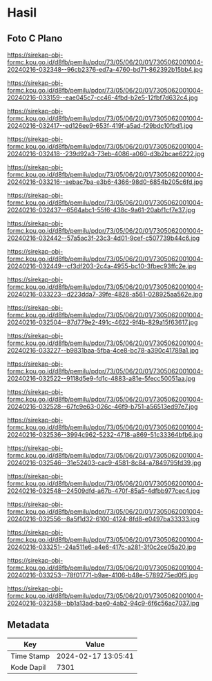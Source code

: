# Hasil

## Foto C Plano

https://sirekap-obj-formc.kpu.go.id/d8fb/pemilu/pdpr/73/05/06/20/01/7305062001004-20240216-032348--96cb2376-ed7a-4760-bd71-862392b15bb4.jpg

https://sirekap-obj-formc.kpu.go.id/d8fb/pemilu/pdpr/73/05/06/20/01/7305062001004-20240216-033159--eae045c7-cc46-4fbd-b2e5-12fbf7d632c4.jpg

https://sirekap-obj-formc.kpu.go.id/d8fb/pemilu/pdpr/73/05/06/20/01/7305062001004-20240216-032417--ed126ee9-653f-419f-a5ad-f29bdc10fbd1.jpg

https://sirekap-obj-formc.kpu.go.id/d8fb/pemilu/pdpr/73/05/06/20/01/7305062001004-20240216-032418--239d92a3-73eb-4086-a060-d3b2bcae6222.jpg

https://sirekap-obj-formc.kpu.go.id/d8fb/pemilu/pdpr/73/05/06/20/01/7305062001004-20240216-033216--aebac7ba-e3b6-4366-98d0-6854b205c6fd.jpg

https://sirekap-obj-formc.kpu.go.id/d8fb/pemilu/pdpr/73/05/06/20/01/7305062001004-20240216-032437--6564abc1-55f6-438c-9a61-20abf1cf7e37.jpg

https://sirekap-obj-formc.kpu.go.id/d8fb/pemilu/pdpr/73/05/06/20/01/7305062001004-20240216-032442--57a5ac3f-23c3-4d01-9cef-c507739b44c6.jpg

https://sirekap-obj-formc.kpu.go.id/d8fb/pemilu/pdpr/73/05/06/20/01/7305062001004-20240216-032449--cf3df203-2c4a-4955-bc10-3fbec93ffc2e.jpg

https://sirekap-obj-formc.kpu.go.id/d8fb/pemilu/pdpr/73/05/06/20/01/7305062001004-20240216-033223--d223dda7-39fe-4828-a561-028925aa562e.jpg

https://sirekap-obj-formc.kpu.go.id/d8fb/pemilu/pdpr/73/05/06/20/01/7305062001004-20240216-032504--87d779e2-491c-4622-9f4b-829a15f63617.jpg

https://sirekap-obj-formc.kpu.go.id/d8fb/pemilu/pdpr/73/05/06/20/01/7305062001004-20240216-033227--b9831baa-5fba-4ce8-bc78-a390c41789a1.jpg

https://sirekap-obj-formc.kpu.go.id/d8fb/pemilu/pdpr/73/05/06/20/01/7305062001004-20240216-032522--9118d5e9-fd1c-4883-a81e-5fecc50051aa.jpg

https://sirekap-obj-formc.kpu.go.id/d8fb/pemilu/pdpr/73/05/06/20/01/7305062001004-20240216-032528--67fc9e63-026c-46f9-b751-a56513ed97e7.jpg

https://sirekap-obj-formc.kpu.go.id/d8fb/pemilu/pdpr/73/05/06/20/01/7305062001004-20240216-032536--3994c962-5232-4718-a869-51c33364bfb6.jpg

https://sirekap-obj-formc.kpu.go.id/d8fb/pemilu/pdpr/73/05/06/20/01/7305062001004-20240216-032546--31e52403-cac9-4581-8c84-a7849795fd39.jpg

https://sirekap-obj-formc.kpu.go.id/d8fb/pemilu/pdpr/73/05/06/20/01/7305062001004-20240216-032548--24509dfd-a67b-470f-85a5-4dfbb977cec4.jpg

https://sirekap-obj-formc.kpu.go.id/d8fb/pemilu/pdpr/73/05/06/20/01/7305062001004-20240216-032556--8a5f1d32-6100-4124-8fd8-e0497ba33333.jpg

https://sirekap-obj-formc.kpu.go.id/d8fb/pemilu/pdpr/73/05/06/20/01/7305062001004-20240216-033251--24a511e6-a4e6-417c-a281-3f0c2ce05a20.jpg

https://sirekap-obj-formc.kpu.go.id/d8fb/pemilu/pdpr/73/05/06/20/01/7305062001004-20240216-033253--78f01771-b9ae-4106-b48e-5789275ed0f5.jpg

https://sirekap-obj-formc.kpu.go.id/d8fb/pemilu/pdpr/73/05/06/20/01/7305062001004-20240216-032358--bb1a13ad-bae0-4ab2-94c9-6f6c56ac7037.jpg


## Metadata

| Key        | Value               |
| ---------- | ------------------- |
| Time Stamp | 2024-02-17 13:05:41 |
| Kode Dapil | 7301                |



